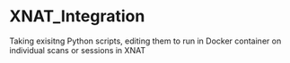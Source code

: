 # XNAT_Integration
Taking exisitng Python scripts, editing them to run in Docker container on individual scans or sessions in XNAT
